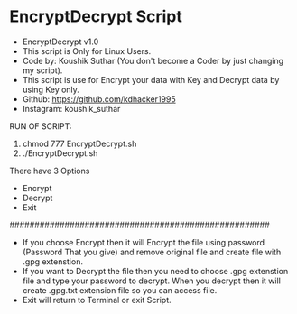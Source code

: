 # EncryptDecrypt Script
- EncryptDecrypt v1.0
- This script is Only for Linux Users.
- Code by: Koushik Suthar (You don't become a Coder by just changing my script).
- This script is use for Encrypt your data with Key and Decrypt data by using Key only.
- Github: https://github.com/kdhacker1995
- Instagram: koushik_suthar



RUN OF SCRIPT:
  1)  chmod 777 EncryptDecrypt.sh
  2)  ./EncryptDecrypt.sh

There have 3 Options 
  - Encrypt
  - Decrypt
  - Exit
 
 ####################################################

- If you choose Encrypt then it will Encrypt the file using password (Password That you give) and remove original file and create file with .gpg extenstion.
- If you want to Decrypt the file then you need to choose .gpg extenstion file and type your password to decrypt. When you decrypt then it will create .gpg.txt extension file so you can access file.
- Exit will return to Terminal or exit Script.


